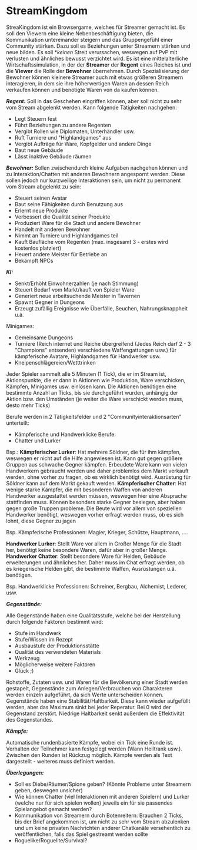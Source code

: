 # StreamKingdom

StreaKingdom ist ein Browsergame, welches für Streamer gemacht ist. Es soll den Viewern eine kleine Nebenbeschäftigung bieten, die Kommunikation untereinander steigern und das Gruppengefühl einer Community stärken. Dazu soll es Beziehungen unter Streamern stärken und neue bilden. Es soll **keinen* Streit verursachen, weswegen auf PvP mit verlusten und ähnliches bewusst verzichtet wird.
Es ist eine mittelalterliche Wirtschaftssimulation, in der der **Streamer** der **Regent** eines Reiches ist und die **Viewer** die Rolle der **Bewohner** übernehmen. Durch Spezialisierung der Bewohner können kleinere Streamer auch mit etwas größeren Streamern interagieren, in dem sie ihre höherwertigen Waren an dessen Reich verkaufen können und benötigte Waren von da kaufen können.

**_Regent:_**
Soll in das Geschehen eingriffen können, aber soll nicht zu sehr vom Stream abgelenkt werden. Kann folgende Tätigkeiten nachgehen:
- Legt Steuern fest
- Führt Beziehungen zu andere Regenten
- Vergibt Rollen wie Diplomaten, Unterhändler usw.
- Ruft Turniere und "Highlandgames" aus
- Vergibt Aufträge für Ware, Kopfgelder und andere Dinge
- Baut neue Gebäude
- Lässt inaktive Gebäude räumen

**_Bewohner:_**
Sollen zwischendurch kleine Aufgaben nachgehen können und zu Interaktion/Chatten mit anderen Bewohnern angespornt werden. Diese sollen jedoch nur kurzweilige Interaktionen sein, um nicht zu permanent vom Stream abgelenkt zu sein:
- Steuert seinen Avatar
- Baut seine Fähigkeiten durch Benutzung aus
- Erlernt neue Produkte
- Verbessert die Qualität seiner Produkte
- Produziert Ware für die Stadt und andere Bewohner
- Handelt mit anderen Bewohner
- Nimmt an Turniere und Highlandgames teil
- Kauft Baufläche vom Regenten (max. insgesamt 3 - erstes wird kostenlos platziert)
- Heuert andere Meister für Betriebe an
- Bekämpft NPCs

**_KI:_**
- Senkt/Erhöht Einwohnerzahlen (je nach Stimmung)
- Steuert Bedarf vom Markt/kauft von Spieler Ware
- Generiert neue arbeitsuchende Meister in Tavernen
- Spawnt Gegner in Dungeons
- Erzeugt zufällig Ereignisse wie Überfälle, Seuchen, Nahrungsknappheit u.ä.

Minigames:
- Gemeinsame Dungeons
- Turniere (Reich internet und Reiche übergreifend (Jedes Reich darf 2 - 3 "Champions" entsenden) verschiedene Waffengattungen usw.) für kämpferische Avatare, Highlandgames für Handwerker usw.
- Kneipenschlägereien/Wetttrinken

Jeder Spieler sammelt alle 5 Minuten (1 Tick), die er im Stream ist, Aktionspunkte, die er dann in Aktionen wie Produktion, Ware verschicken, Kämpfen, Minigames usw. einlösen kann. Die Aktionen benötigen eine bestimmte Anzahl an Ticks, bis sie durchgeführt wurden, anhängig der Aktion bzw. den Umständen (je weiter die Ware verschickt werden muss, desto mehr Ticks)

Berufe werden in 2 Tätigkeitsfelder und 2 "Communityinteraktionsarten" unterteilt:

- Kämpferische und Handwerklicke Berufe:
- Chatter und Lurker

Bsp.:
**Kämpferischer Lurker**: Hat mehrere Söldner, die für ihm kämpfen, weswegen er nicht auf die Hilfe angewiesen ist. Kann gut gegen größere Gruppen aus schwache Gegner kämpfen. Erbeudete Ware kann von vielen Handwerkern gebraucht werden und daher problemlos dem Markt verkauft werden, ohne vorher zu fragen, ob es wirklich benötigt wird. Ausrüstung für Söldner kann auf dem Markt gekauft werden.
**Kämpferischer Chatter**: Hat wenige starke Kämpfer, die mit besonderen Waffen von anderen Handwerker ausgestattet werden müssen, weswegen hier eine Absprache stattfinden muss. Können besonders starke Gegner besiegen, aber haben gegen große Truppen probleme. Die Beute wird vor allem von speziellen Handwerker benötigt, weswegen vorher erfragt werden muss, ob es sich lohnt, diese Gegner zu jagen

Bsp. Kämpferische Professionen: Magier, Krieger, Schütze, Hauptmann, ....

**Handwerker Lurker**: Stellt Ware vor allem in Großer Menge für die Stadt her, benötigt keine besondere Waren, dafür aber in großer Menge.
**Handwerker Chatter**: Stellt besondere Ware für Helden, Gebäude erweiterungen und ähnliches her. Daher muss im Chat erfragt werden, ob es kriegerische Helden gibt, die bestimmte Waffen, Ausrüstungen u.ä. benötigen.

Bsp. Handwerklicke Professionen: Schreiner, Bergbau, Alchemist, Lederer, usw.

**_Gegenstände:_**

Alle Gegenstände haben eine Qualitätsstufe, welche bei der Herstellung durch folgende Faktoren bestimmt wird:
- Stufe im Handwerk
- Stufe/Wissen im Rezept
- Ausbaustufe der Produktionsstätte
- Qualität des verwendeten Materials
- Werkzeug
- Möglicherweise weitere Faktoren
- Glück ;)

Rohstoffe, Zutaten usw. und Waren für die Bevölkerung einer Stadt werden gestapelt, Gegenstände zum Anlegen/Verbrauchen von Charakteren werden einzeln aufgeführt, da sich Werte unterscheiden können. Gegenstände haben eine Stabilität/Haltbarkeit. Diese kann wieder aufgefüllt werden, aber das Maximum sinkt bei jeder Reperatur. Bei 0 wird der Gegenstand zerstört. Niedrige Haltbarkeit senkt außerdem die Effektivität des Gegenstandes.

**_Kämpfe:_**

Automatische rundenbasierte Kämpfe, wobei ein Tick eine Runde ist. Verhalten der Teilnehmer kann festgelegt werden (Wann Heiltrank usw.). Zwischen den Runden ist Rückzug möglich. Kämpfe werden als Text dargestellt - weiteres muss definiert werden.

**_Überlegungen:_**
- Soll es Diebe/Räumer/Spione geben? (Könnte Probleme unter Streamern geben, deswegen unsicher)
- Wie können Chatter (viel Interaktionen mit anderen Spielern) und Lurker (welche nur für sich spielen wollen) jeweils ein für sie passendes Spielangebot gemacht werden?
- Kommunikation von Streamern durch Botenreitern: Brauchen 2 Ticks, bis der Brief angekommen ist, um nicht zu sehr vom Stream abzulenken und um keine privaten Nachrichten anderer Chatkanäle versehentlich zu veröffentlichen, falls das Spiel gestreamt werden sollte
- Roguelike/Roguelite/Survival?
